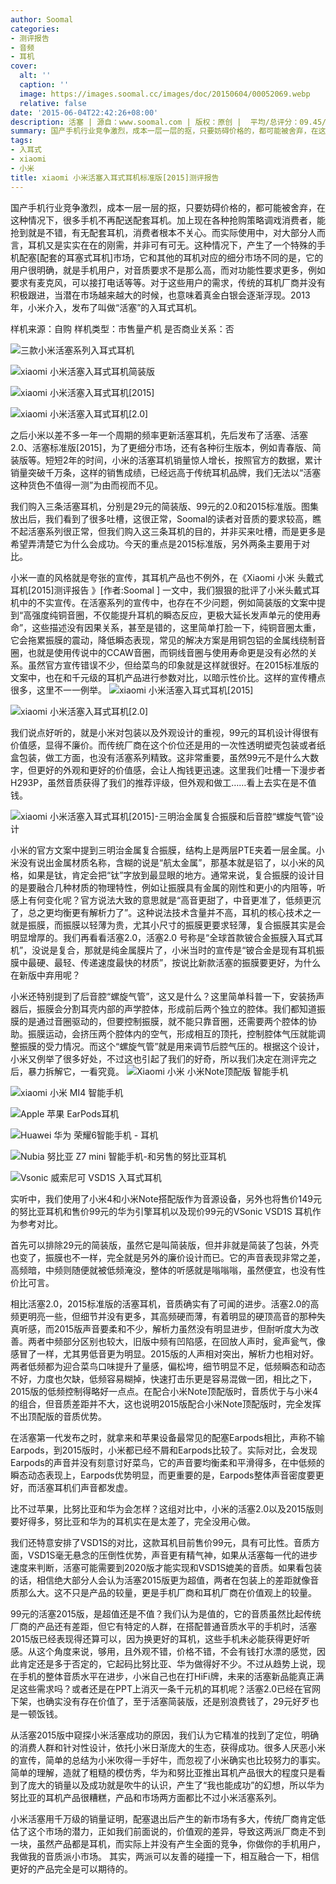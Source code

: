 ```yaml
---
author: Soomal
categories:
- 测评报告
- 音频
- 耳机
cover:
  alt: ''
  caption: ''
  image: https://images.soomal.cc/images/doc/20150604/00052069.webp
  relative: false
date: '2015-06-04T22:42:26+08:00'
description: 活塞 | 源自：www.soomal.com | 版权：原创 |  平均/总评分：09.45/1030
summary: 国产手机行业竞争激烈，成本一层一层的抠，只要妨碍价格的，都可能被舍弃，在这种情况下，很多手机不再配送配套耳机。加上现在各种抢购策略调戏消费者，能抢到就是不错，有无配套耳机，消费者根本不关心。而实际使用中，对大部分人而言，耳机又是实实在在的刚需，并非可有可无
tags:
- 入耳式
- xiaomi
- 小米
title: xiaomi 小米活塞入耳式耳机标准版[2015]测评报告
---
```


国产手机行业竞争激烈，成本一层一层的抠，只要妨碍价格的，都可能被舍弃，在这种情况下，很多手机不再配送配套耳机。加上现在各种抢购策略调戏消费者，能抢到就是不错，有无配套耳机，消费者根本不关心。而实际使用中，对大部分人而言，耳机又是实实在在的刚需，并非可有可无。这种情况下，产生了一个特殊的手机配塞[配套的耳塞式耳机]市场，它和其他的耳机对应的细分市场不同的是，它的用户很明确，就是手机用户，对音质要求不是那么高，而对功能性要求更多，例如要求有麦克风，可以接打电话等等。对于这些用户的需求，传统的耳机厂商并没有积极跟进，当潜在市场越来越大的时候，也意味着真金白银会逐渐浮现。2013年，小米介入，发布了叫做“活塞”的入耳式耳机。



样机来源：自购
样机类型：市售量产机
是否商业关系：否



![三款小米活塞系列入耳式耳机](https://images.soomal.cc/images/doc/20150513/00051583_01.webp)



![xiaomi 小米活塞入耳式耳机简装版](https://images.soomal.cc/images/doc/20150513/00051590_01.webp)



![xiaomi 小米活塞入耳式耳机[2015]](https://images.soomal.cc/images/doc/20150513/00051597_01.webp)



![xiaomi 小米活塞入耳式耳机[2.0]](https://images.soomal.cc/images/doc/20150513/00051600_01.webp)



之后小米以差不多一年一个周期的频率更新活塞耳机，先后发布了活塞、活塞2.0、活塞标准版[2015]，为了更细分市场，还有各种衍生版本，例如青春版、简装版等。短短2年的时间，小米的活塞耳机销量惊人增长，按照官方的数据，累计销量突破千万条，这样的销售成绩，已经远高于传统耳机品牌，我们无法以“活塞这种货色不值得一测”为由而视而不见。

我们购入三条活塞耳机，分别是29元的简装版、99元的2.0和2015标准版。图集放出后，我们看到了很多吐槽，这很正常，Soomal的读者对音质的要求较高，瞧不起活塞系列很正常，但我们购入这三条耳机的目的，并非买来吐槽，而是更多是希望弄清楚它为什么会成功。今天的重点是2015标准版，另外两条主要用于对比。

小米一直的风格就是夸张的宣传，其耳机产品也不例外，在《Xiaomi 小米 头戴式耳机[2015]测评报告 》[作者:Soomal ]
一文中，我们狠狠的批评了小米头戴式耳机中的不实宣传。在活塞系列的宣传中，也存在不少问题，例如简装版的文案中提到“高强度纯铜音圈，不仅能提升耳机的瞬态反应，更极大延长发声单元的使用寿命”，这些描述没有因果关系，甚至是错的，这里简单打脸一下，纯铜音圈太重，它会拖累振膜的震动，降低瞬态表现，常见的解决方案是用铜包铝的金属线绕制音圈，也就是使用传说中的CCAW音圈，而铜线音圈与使用寿命更是没有必然的关系。虽然官方宣传错误不少，但给菜鸟的印象就是这样就很好。在2015标准版的文案中，也在和千元级的耳机产品进行参数对比，以暗示性价比。这样的宣传槽点很多，这里不一一例举。
![xiaomi 小米活塞入耳式耳机[2015]](https://images.soomal.cc/images/doc/20150513/00051598_01.webp)




![xiaomi 小米活塞入耳式耳机[2.0]](https://images.soomal.cc/images/doc/20150513/00051601_01.webp)




我们说点好听的，就是小米对包装以及外观设计的重视，99元的耳机设计得很有价值感，显得不廉价。而传统厂商在这个价位还是用的一次性透明塑壳包装或者纸盒包装，做工方面，也没有活塞系列精致。这非常重要，虽然99元不是什么大数字，但更好的外观和更好的价值感，会让人掏钱更迅速。这里我们吐槽一下漫步者H293P，虽然音质获得了我们的推荐评级，但外观和做工……看上去实在是不值钱。

![xiaomi 小米活塞入耳式耳机[2015]-三明治金属复合振膜和后音腔“螺旋气管”设计](https://images.soomal.cc/images/doc/20150603/00052038.webp)




小米的官方文案中提到三明治金属复合振膜，结构上是两层PTE夹着一层金属。小米没有说出金属材质名称，含糊的说是“航太金属”，那基本就是铝了，以小米的风格，如果是钛，肯定会把“钛”字放到最显眼的地方。通常来说，复合振膜的设计目的是要融合几种材质的物理特性，例如让振膜具有金属的刚性和更小的内阻等，听感上有何变化呢？官方说法大致的意思就是“高音更甜了，中音更准了，低频更沉了，总之更均衡更有解析力了”。这种说法技术含量并不高，耳机的核心技术之一就是振膜，而振膜以轻薄为贵，尤其小尺寸的振膜更要求轻薄，复合振膜其实是会明显增厚的。我们再看看活塞2.0，活塞2.0 号称是“全球首款铍合金振膜入耳式耳机”，没说是复合，那就是纯金属膜片了，小米当时的宣传是“铍合金是现有耳机振膜中最硬、最轻、传递速度最快的材质”，按说比新款活塞的振膜要更好，为什么在新版中弃用呢？

小米还特别提到了后音腔“螺旋气管”，这又是什么？这里简单科普一下，安装扬声器后，振膜会分割耳壳内部的声学腔体，形成前后两个独立的腔体。我们都知道振膜的是通过音圈驱动的，但要控制振膜，就不能只靠音圈，还需要两个腔体的协助。振膜运动，会挤压两个腔体内的空气，形成相互的顶托，控制腔体气压就能调整振膜的受力情况。而这个“螺旋气管”就是用来调节后腔气压的。根据这个设计，小米又例举了很多好处，不过这也引起了我们的好奇，所以我们决定在测评完之后，暴力拆解它，一看究竟。
![Xiaomi 小米 小米Note顶配版 智能手机](https://images.soomal.cc/images/doc/20150513/00051630_01.webp)




![xiaomi 小米 MI4 智能手机](https://images.soomal.cc/images/doc/20140723/00044363_01.webp)




![Apple 苹果 EarPods耳机](https://images.soomal.cc/images/doc/20120927/00023220_01.webp)




![Huawei 华为 荣耀6智能手机 - 耳机](https://images.soomal.cc/images/doc/20140831/00045428_01.webp)




![Nubia 努比亚 Z7 mini 智能手机-和另售的努比亚耳机](https://images.soomal.cc/images/doc/20140922/00046222_01.webp)




![Vsonic 威索尼可 VSD1S 入耳式耳机](https://images.soomal.cc/images/doc/20130521/00031107_01.webp)




实听中，我们使用了小米4和小米Note搭配版作为音源设备，另外也将售价149元的努比亚耳机和售价99元的华为引擎耳机以及现价99元的VSonic VSD1S 耳机作为参考对比。

首先可以排除29元的简装版，虽然它是叫简装版，但并非就是简装了包装，外壳也变了，振膜也不一样，完全就是另外的廉价设计而已。它的声音表现非常之差，高频暗，中频则随便就被低频淹没，整体的听感就是嗡嗡嗡，虽然便宜，也没有性价比可言。

相比活塞2.0，2015标准版的活塞耳机，音质确实有了可闻的进步。活塞2.0的高频更明亮一些，但细节并没有更多，其高频硬而薄，有着明显的硬顶高音的那种失真听感，而2015版声音要柔和不少，解析力虽然没有明显进步，但耐听度大为改善。两者中频部分区别也较大，旧版中频有凹陷感，在回放人声时，瓮声瓮气，像感冒了一样，尤其男低音更为明显。2015版的人声相对突出，解析力也相对好。两者低频都为迎合菜鸟口味提升了量感，偏松垮，细节明显不足，低频瞬态和动态不好，力度也欠缺，低频容易糊掉，快速打击乐更是容易混做一团，相比之下，2015版的低频控制得略好一点点。在配合小米Note顶配版时，音质优于与小米4的组合，但音质差距并不大，这也说明2015版配合小米Note顶配版时，完全发挥不出顶配版的音质优势。

在活塞第一代发布之时，就拿来和苹果设备最常见的配塞Earpods相比，声称不输Earpods，到2015版时，小米都已经不屑和Earpods比较了。实际对比，会发现Earpods的声音并没有刻意讨好菜鸟，它的声音要均衡柔和平滑得多，在中低频的瞬态动态表现上，Earpods优势明显，而更重要的是，Earpods整体声音密度要更好，而活塞耳机们声音都发虚。

比不过苹果，比努比亚和华为会怎样？这组对比中，小米的活塞2.0以及2015版则要好得多，努比亚和华为的耳机实在是太差了，完全没用心做。

我们还特意安排了VSD1S的对比，这款耳机目前售价99元，具有可比性。音质方面，VSD1S毫无悬念的压倒性优势，声音更有精气神，如果从活塞每一代的进步速度来判断，活塞可能需要到2020版才能实现和VSD1S媲美的音质。如果看包装的话，相信绝大部分人会认为活塞2015版更为超值，两者在包装上的差距就像音质那么大。这不只是产品的较量，更是手机厂商和耳机厂商在价值观上的较量。

99元的活塞2015版，是超值还是不值？我们认为是值的，它的音质虽然比起传统厂商的产品还有差距，但它有特定的人群，在搭配普通音质水平的手机时，活塞2015版已经表现得还算可以，因为换更好的耳机，这些手机未必能获得更好听感。从这个角度来说，够用，且外观不错，价格不错，不会有钱打水漂的感觉，因此肯定还是多于否定的，它起码比努比亚、华为做得好不少。不过从趋势上说，现在手机的整体音质水平在进步，小米自己也在打HiFi牌，未来的活塞新品能真正满足这些需求吗？或者还是在PPT上消灭一条千元机的耳机呢？活塞2.0已经在官网下架，也确实没有存在价值了，至于活塞简装版，还是别浪费钱了，29元好歹也是一顿饭钱。

从活塞2015版中窥探小米活塞成功的原因，我们认为它精准的找到了定位，明确的消费人群和针对性设计，依托小米日渐庞大的生态，获得成功。很多人厌恶小米的宣传，简单的总结为小米吹得一手好牛，而忽视了小米确实也比较努力的事实。简单的理解，造就了粗糙的模仿秀，华为和努比亚推出耳机产品很大的程度只是看到了庞大的销量以及成功就是吹牛的认识，产生了“我也能成功”的幻想，所以华为努比亚的耳机产品很糟糕，产品和市场两方面都比不过小米活塞系列。

小米活塞用千万级的销量证明，配塞退出后产生的新市场有多大，传统厂商肯定低估了这个市场的潜力，正如我们前面说的，价值观的差异，导致这两派厂商走不到一块，虽然产品都是耳机，而实际上并没有产生全面的竞争，你做你的手机用户，我做我的音质派小市场。 其实，两派可以友善的碰撞一下，相互融合一下，相信更好的产品完全是可以期待的。